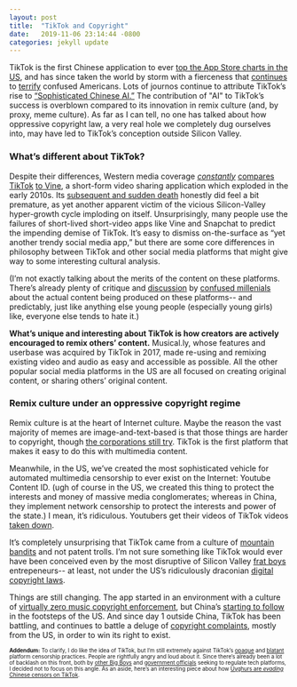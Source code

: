 ```yaml
---
layout: post
title:  "TikTok and Copyright"
date:   2019-11-06 23:14:44 -0800
categories: jekyll update
---
```


TikTok is the first Chinese application to ever [top the App Store charts in the US](https://techcrunch.com/2019/05/16/tiktok-tops-the-ios-app-store-in-q1-for-the-fifth-quarter-in-a-row/), and has since taken the world by storm with a fierceness that [continues](https://www.nytimes.com/interactive/2019/05/02/opinion/will-china-export-its-illiberal-innovation.html) to [terrify](https://www.reuters.com/article/us-tiktok-cfius-exclusive/exclusive-u-s-opens-national-security-investigation-into-tiktok-sources-idUSKBN1XB4IL) confused Americans. Lots of journos continue to attribute TikTok’s rise to [“Sophisticated Chinese AI.”](https://www.fastcompany.com/90395898/is-tiktok-a-time-bomb) The contribution of "AI" to TikTok’s success is overblown compared to its innovation in remix culture (and, by proxy, meme culture). As far as I can tell, no one has talked about how oppressive copyright law, a very real hole we completely dug ourselves into, may have led to TikTok’s conception outside Silicon Valley.


### What’s different about TikTok?

Despite their differences, Western media coverage [*constantly*](https://www.theverge.com/2018/8/2/17644260/musically-rebrand-tiktok-bytedance-douyin) [compares](https://theoutline.com/post/6383/tiktok-will-never-replace-vine) [TikTok](https://www.theverge.com/2018/11/5/18009260/tiktok-musically-youtube-challenge-vine) [to Vine](https://www.newyorker.com/magazine/2019/09/30/how-tiktok-holds-our-attention), a short-form video sharing application which exploded in the early 2010s. Its [subsequent and sudden death](https://www.theverge.com/2016/10/28/13456208/why-vine-died-twitter-shutdown) honestly did feel a bit premature, as yet another apparent victim of the vicious Silicon-Valley hyper-growth cycle imploding on itself. Unsurprisingly, many people use the failures of short-lived short-video apps like Vine and Snapchat to predict the impending demise of TikTok. It’s easy to dismiss on-the-surface as “yet another trendy social media app,” but there are some core differences in philosophy between TikTok and other social media platforms that might give way to some interesting cultural analysis.

(I’m not exactly talking about the merits of the content on these platforms. There’s already plenty of critique and [discussion](https://www.nytimes.com/2019/10/29/style/ok-boomer.html) by [confused millenials](https://www.theatlantic.com/technology/archive/2018/10/what-tiktok-is-cringey-and-thats-fine/573871/) about the actual content being produced on these platforms-- and predictably, just like anything else young people (especially young girls) like, everyone else tends to hate it.)

**What’s unique and interesting about TikTok is how creators are actively encouraged to remix others’ content.** Musical.ly, whose features and userbase was acquired by TikTok in 2017, made re-using and remixing existing video and audio as easy and accessible as possible. All the other popular social media platforms in the US are all focused on creating original content, or sharing others’ original content.

### Remix culture under an oppressive copyright regime

Remix culture is at the heart of Internet culture. Maybe the reason the vast majority of memes are image-and-text-based is that those things are harder to copyright, though [the corporations still try](https://www.eff.org/deeplinks/2019/10/nickelbacks-record-label-abuses-copyright-silence-political-speech). TikTok is the first platform that makes it easy to do this with multimedia content.

Meanwhile, in the US, we’ve created the most sophisticated vehicle for automated multimedia censorship to ever exist on the Internet: Youtube Content ID. (ugh of course in the US, we created this thing to protect the interests and money of massive media conglomerates; whereas in China, they implement network censorship to protect the interests and power of the state.) I mean, it’s ridiculous. Youtubers get their videos of TikTok videos [taken down](https://www.theverge.com/2019/3/17/18265484/tiktok-youtube-danny-gonzalez-kurtis-conner-react-commentary).

It’s completely unsurprising that TikTok came from a culture of [mountain bandits](https://www.bunniestudios.com/blog/?p=284) and not patent trolls. I’m not sure something like TikTok would ever have been conceived even by the most disruptive of Silicon Valley [frat boys](https://techcrunch.com/2014/05/28/confirmed-snapchats-evan-spiegel-is-kind-of-an-ass/) entrepeneurs-- at least, not under the US’s ridiculously draconian [digital copyright laws](https://en.wikipedia.org/wiki/Digital_Millennium_Copyright_Act). 

Things are still changing. The app started in an environment with a culture of [virtually zero music copyright enforcement](https://ifpi.org/news/IFPI-releases-2018-music-consumer-insight-report), but China’s [starting to follow](https://www.scmp.com/tech/policy/article/2169623/chinas-copyright-watchdog-eyes-3000-websites-amid-latest-piracy) in the footsteps of the US. And since day 1 outside China, TikTok has been battling, and continues to battle a deluge of [copyright complaints](https://www.billboard.com/articles/business/digital-and-mobile/8533271/nmpa-tiktok-congress-investigate-copyright), mostly from the US, in order to win its right to exist.




<sup><sub>
**Addendum:** To clarify, I do like the idea of TikTok, but I’m still extremely against TikTok’s [opaque](https://www.theguardian.com/technology/2019/sep/26/tiktoks-local-moderation-guidelines-ban-pro-lgbt-content) and [blatant](https://www.theguardian.com/technology/2019/sep/25/revealed-how-tiktok-censors-videos-that-do-not-please-beijing) platform censorship practices. People are rightfully angry and loud about it. Since there’s already been a lot of backlash on this front, both by [other Big Boys](https://www.reuters.com/article/us-facebook-zuckerberg-tiktok/facebooks-zuckerberg-criticizes-tiktok-for-censoring-protesters-idUSKBN1WW2TG) and [government officials](https://www.theverge.com/2019/10/9/20906971/tiktok-censorship-china-bytedance-musically-marco-rubio-senate-mnuchin-cfius-treasury) seeking to regulate tech platforms, I decided not to focus on this angle. As an aside, here’s an interesting piece about how [Uyghurs are *evading* Chinese censors on TikTok](https://codastory.com/authoritarian-tech/tiktok-uyghur-china/).
</sub></sup>

